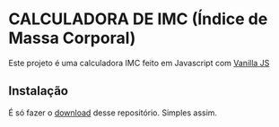 # CALCULADORA DE IMC (Índice de Massa Corporal)

Este projeto é uma calculadora IMC feito em Javascript com [Vanilla JS](http://vanilla-js.com)

## Instalação

É só fazer o [download](https://github.com/felipemotabr/calculadora-imc/archive/master.zip) desse repositório. Simples assim.